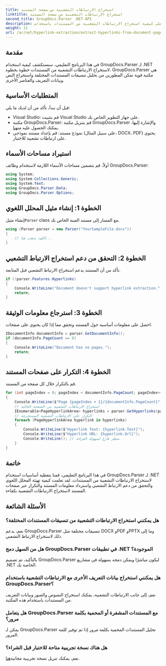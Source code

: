 ```yaml
---
title: استخراج الارتباطات التشعبية من صفحة المستند
linktitle: استخراج الارتباطات التشعبية من صفحة المستند
second_title: GroupDocs.Parser .NET API
description: تعرف على كيفية استخراج الارتباطات التشعبية من المستندات باستخدام GroupDocs.Parser لـ .NET. دليل خطوة بخطوة لاستخراج الارتباط التشعبي في C#.
weight: 11
url: /ar/net/hyperlink-extraction/extract-hyperlinks-from-document-page/
---
```

## مقدمة
في هذا البرنامج التعليمي، سنستكشف كيفية استخدام GroupDocs.Parser لـ .NET لاستخراج الارتباطات التشعبية من المستندات خطوة بخطوة. GroupDocs.Parser هي مكتبة قوية تمكن المطورين من تحليل تنسيقات المستندات المختلفة واستخراج النص وبيانات التعريف والعناصر الأخرى.
## المتطلبات الأساسية
قبل أن نبدأ، تأكد من أن لديك ما يلي:
- Visual Studio: قم بتثبيت Visual Studio على جهاز التطوير الخاص بك.
-  مكتبة GroupDocs.Parser: قم بتنزيل مكتبة GroupDocs.Parser والإشارة إليها. يمكنك الحصول عليه من[هنا](https://releases.groupdocs.com/parser/net/).
- نموذج مستند: قم بإعداد مستند نموذجي (على سبيل المثال، DOCX، PDF) يحتوي على ارتباطات تشعبية للاختبار.

## استيراد مساحات الأسماء
أولاً، قم بتضمين مساحات الأسماء اللازمة لاستخدام وظائف GroupDocs.Parser:
```csharp
using System;
using System.Collections.Generic;
using System.Text;
using GroupDocs.Parser.Data;
using GroupDocs.Parser.Options;
```
## الخطوة 1: إنشاء مثيل المحلل اللغوي
 إنشاء مثيل`Parser` class مع المسار إلى مستند العينة الخاص بك.
```csharp
using (Parser parser = new Parser("YourSampleFile.docx"))
{
    // الكود يذهب هنا...
}
```
## الخطوة 2: التحقق من دعم استخراج الارتباط التشعبي
تأكد من أن المستند يدعم استخراج الارتباط التشعبي قبل المتابعة.
```csharp
if (!parser.Features.Hyperlinks)
{
    Console.WriteLine("Document doesn't support hyperlink extraction.");
    return;
}
```
## الخطوة 3: استرجاع معلومات الوثيقة
احصل على معلومات أساسية حول المستند وتحقق مما إذا كان يحتوي على صفحات.
```csharp
IDocumentInfo documentInfo = parser.GetDocumentInfo();
if (documentInfo.PageCount == 0)
{
    Console.WriteLine("Document has no pages.");
    return;
}
```
## الخطوة 4: التكرار على صفحات المستند
قم بالتكرار خلال كل صفحة من المستند.
```csharp
for (int pageIndex = 0; pageIndex < documentInfo.PageCount; pageIndex++)
{
    Console.WriteLine($"Page {pageIndex + 1}/{documentInfo.PageCount}");
    // استخراج الارتباطات التشعبية من الصفحة الحالية
    IEnumerable<PageHyperlinkArea> hyperlinks = parser.GetHyperlinks(pageIndex);
    // التكرار على الارتباطات التشعبية المستخرجة
    foreach (PageHyperlinkArea hyperlink in hyperlinks)
    {
        Console.WriteLine($"Hyperlink Text: {hyperlink.Text}");
        Console.WriteLine($"Hyperlink URL: {hyperlink.Url}");
        Console.WriteLine(); // سطر فارغ لسهولة القراءة
    }
}
```

## خاتمة
في هذا البرنامج التعليمي، قمنا بتغطية أساسيات استخدام GroupDocs.Parser لـ .NET لاستخراج الارتباطات التشعبية من المستندات. لقد تعلمت كيفية تهيئة المحلل اللغوي والتحقق من دعم الارتباط التشعبي واسترداد معلومات المستند والتكرار عبر صفحات المستند لاستخراج الارتباطات التشعبية بكفاءة.

## الأسئلة الشائعة
### هل يمكنني استخراج الارتباطات التشعبية من تنسيقات المستندات المختلفة؟
نعم، يدعم GroupDocs.Parser تنسيقات مختلفة مثل DOCX وPDF وPPTX وما إلى ذلك لاستخراج الارتباط التشعبي.
### هل من السهل دمج GroupDocs.Parser في تطبيقات .NET الموجودة؟
بالتأكيد، تم تصميم GroupDocs.Parser ليكون مباشرًا ويمكن دمجه بسهولة في مشاريع .NET الخاصة بك.
### هل يمكنني استخراج بيانات التعريف الأخرى مع الارتباطات التشعبية باستخدام GroupDocs.Parser؟
نعم، إلى جانب الارتباطات التشعبية، يمكنك استخراج النصوص والصور وبيانات التعريف من المستندات باستخدام هذه المكتبة.
### هل يتعامل GroupDocs.Parser مع المستندات المشفرة أو المحمية بكلمة مرور؟
يمكن لـ GroupDocs.Parser تحليل المستندات المحمية بكلمة مرور إذا تم توفير كلمة المرور.
### هل هناك نسخة تجريبية متاحة للاختبار قبل الشراء؟
 نعم، يمكنك تنزيل نسخة تجريبية مجانية[هنا](https://releases.groupdocs.com/).